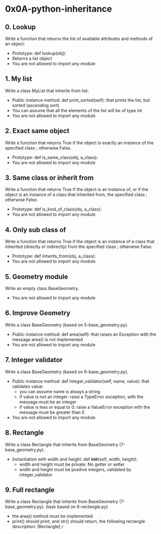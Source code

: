 # 0x0A-python-inheritance

## 0. Lookup
Write a function that returns the list of available attributes and methods of an object:

* Prototype: def lookup(obj):
* Returns a list object
* You are not allowed to import any module

## 1. My list
Write a class MyList that inherits from list:

* Public instance method: def print_sorted(self): that prints the list, but sorted (ascending sort)
* You can assume that all the elements of the list will be of type int
* You are not allowed to import any module

## 2. Exact same object
Write a function that returns True if the object is exactly an instance of the specified class ; otherwise False.

* Prototype: def is_same_class(obj, a_class):
* You are not allowed to import any module

## 3. Same class or inherit from
Write a function that returns True if the object is an instance of, or if the object is an instance of a class that inherited from, the specified class ; otherwise False.

* Prototype: def is_kind_of_class(obj, a_class):
* You are not allowed to import any module

## 4. Only sub class of
Write a function that returns True if the object is an instance of a class that inherited (directly or indirectly) from the specified class ; otherwise False.

* Prototype: def inherits_from(obj, a_class):
* You are not allowed to import any module

## 5. Geometry module
Write an empty class BaseGeometry.

* You are not allowed to import any module

## 6. Improve Geometry
Write a class BaseGeometry (based on 5-base_geometry.py).

* Public instance method: def area(self): that raises an Exception with the message area() is not implemented
* You are not allowed to import any module

## 7. Integer validator
Write a class BaseGeometry (based on 6-base_geometry.py).

* Public instance method: def integer_validator(self, name, value): that validates value:
    * you can assume name is always a string
    * if value is not an integer: raise a TypeError exception, with the message <name> must be an integer
    * if value is less or equal to 0: raise a ValueError exception with the message <name> must be greater than 0
* You are not allowed to import any module

## 8. Rectangle
Write a class Rectangle that inherits from BaseGeometry (7-base_geometry.py).

* Instantiation with width and height: def __init__(self, width, height):
    * width and height must be private. No getter or setter
    * width and height must be positive integers, validated by integer_validator

## 9. Full rectangle
Write a class Rectangle that inherits from BaseGeometry (7-base_geometry.py). (task based on 8-rectangle.py)

* the area() method must be implemented
* print() should print, and str() should return, the following rectangle description: [Rectangle] <width>/<height>